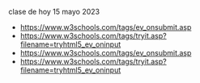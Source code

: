 clase de hoy 15 mayo 2023
* https://www.w3schools.com/tags/ev_onsubmit.asp
* https://www.w3schools.com/tags/tryit.asp?filename=tryhtml5_ev_oninput
* https://www.w3schools.com/tags/ev_onsubmit.asp
* https://www.w3schools.com/tags/tryit.asp?filename=tryhtml5_ev_oninput
